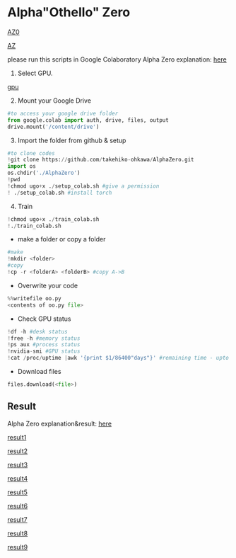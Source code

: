 # Alpha"Othello" Zero

[AZ0](./images/AZ0.pdf)

[AZ](./images/AZ.gif)

please run this scripts in Google Colaboratory
Alpha Zero explanation: [here](https://www.slideshare.net/takehiko-ohkawa/alphaothello-zero-127398324)

1. Select GPU.

[gpu](./images/gpu.png)

2. Mount your Google Drive
~~~python
#to access your google drive folder
from google.colab import auth, drive, files, output
drive.mount('/content/drive')
~~~

3. Import the folder from github & setup
~~~python
#to clone codes
!git clone https://github.com/takehiko-ohkawa/AlphaZero.git
import os
os.chdir('./AlphaZero')
!pwd
!chmod ugo+x ./setup_colab.sh #give a permission
! ./setup_colab.sh #install torch 
~~~

4. Train 
~~~python
!chmod ugo+x ./train_colab.sh
!./train_colab.sh
~~~

- make a folder or copy a folder
~~~python
#make
!mkdir <folder>
#copy
!cp -r <folderA> <folderB> #copy A->B
~~~

- Overwrite your code

~~~python
%%writefile oo.py
<contents of oo.py file>
~~~

- Check GPU status

~~~python
!df -h #desk status
!free -h #memory status
!ps aux #process status
!nvidia-smi #GPU status
!cat /proc/uptime |awk '{print $1/86400"days"}' #remaining time - upto 0.5days
~~~

- Download files

~~~python
files.download(<file>)
~~~

## Result
Alpha Zero explanation&result: [here](https://www.slideshare.net/takehiko-ohkawa/alphaothello-zero-127398324)

[result1](/images/1.pdf)

[result2](/images/2.pdf)

[result3](/images/3.pdf)

[result4](/images/4.pdf)

[result5](/images/5.pdf)

[result6](/images/6.pdf)

[result7](/images/7.pdf)

[result8](/images/8.pdf)

[result9](/images/9.pdf)
